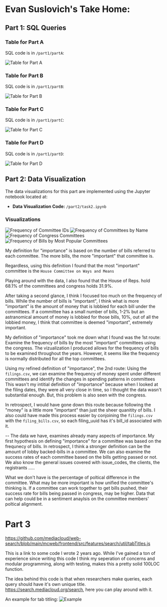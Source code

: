 # Evan Suslovich's Take Home:

## Part 1: SQL Queries 

### Table for Part A
SQL code is in `/part1/partA`:

![Table for Part A](/part1/assets/partA.png)

### Table for Part B
SQL code is in `/part1/partB`:

![Table for Part B](/part1/assets/partB.png)

### Table for Part C
SQL code is in `/part1/partC`:

![Table for Part C](/part1/assets/partC.png)

### Table for Part D
SQL code is in `/part1/partD`:

![Table for Part D](/part1/assets/partD.png)

## Part 2: Data Visualization

The data visualizations for this part are implemented using the Jupyter notebook located at:

- **Data Visualization Code:** `/part2/task2.ipynb`

### Visualizations
![Frequency of Committee IDs](/part2/assets/frequency_of_committe_ids.png)
![Frequency of Committees by Name](/part2/assets/frequency_of_committee_by_name.png)
![Frequency of Congress Committees](/part2/assets/frequency_of_congress_committee.png)
![Frequency of Bills by Most Popular Committees](/part2/assets/frequency_of_bills_by_most_popular_committees.png)




My definition for "importance" is based on the number of bills referred to each committee. 
The more bills, the more "important" that committee is. 

Regardless, using this definition I found that the most "important" committee is the `House Committee on Ways and Means`

Playing around with the data, I also found that the House of Reps. hold 68.1% of the committees and congress holds 31.9%.

After taking a second glance, I think I focused too much on the frequency of bills. 
While the number of bills is "important", I think what is more "important" is the
amount of money that is lobbied for each bill under the committees. If a committee has a small number 
of bills, 1-2% but an astranomical amount of money is lobbied for those bills, 10%, out of all the lobbied money, 
I think that committee is deemed "important", extremely important. 

My definition of "importance" took me down what I found was the 1st route:
Examine the frequency of bills by the most "important" committees using the congress. 
The vizualization I produced allows for the frequency of bills to be examined throughout the years.
However, it seems like the frequency is normally distributed for all the top committees. 

Using my refined definition of "importance", the 2nd route:
Using the `filings.csv`, we can examine the frequency of money spent under different
committees and identify the changes in spending patterns in committees
This wasn't my intitial definition of "importance" because when I looked at the filing dates, they were all very close in time, so I thought the data wasn't substantial enough. But, this problem is also seen with the congress.

In retrospect, I would have gone down this route because following the "money" is a little more "important" than just the sheer quanitity of bills. 
I also could have made this process easier by conjoining the `filings.csv` with the `filing_bills.csv`, so each filing_uuid has it's bill_id associated with it. 

-- 
The data we have, examines already many aspects of importance. My first hypothesis on defining "importance" for a committee
was based on the frequnecy of bills. In retrospect, I think a stronger definition can be the amount of lobby backed-bills 
in a committee. We can also examine the success rates of each committee based on the bills getting passed or not. We also 
know the general issues covered with issue_codes, the clients, the registrants ..... 

What we don't have is the percentage of poltical difference in the committee. What may be more important is how unified the committee's thinking is. If a committee can work together to get bills pushed, their success rate for bills being passed in congress, may be higher. Data that can help could be in a sentiment anaylsis on the committee members' poltical alignment.


# Part 3
https://github.com/mediacloud/web-search/blob/main/mcweb/frontend/src/features/search/util/tabTitles.js

This is a link to some code I wrote 2 years ago. While I've gained a ton of experience since writing this code I think my seperation of concerns and modular programming, along with testing, makes this a pretty solid 100LOC function. 

The idea behind this code is that when researchers make queries, each query should have it's own unique title. https://search.mediacloud.org/search, here you can play around with it. 

An example for tab titling: 
![Example](assets/tab_title_example.png)
